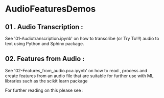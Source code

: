 # AudioFeaturesDemos


##  01 . Audio Transcription :

See '01-Audiotranscription.ipynb' on how to transcribe (or Try To!!!) audio to text using Python and Sphinx package.


## 02. Features from Audio :

See '02-Features_from_audio.pca.ipynb' on how to read , process and create features from an audio file that are suitable for further use with ML libraries such as the scikit learn package

For further reading on this please see :

[](https://musicinformationretrieval.com/)



